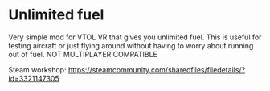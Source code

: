 ﻿# Unlimited fuel
Very simple mod for VTOL VR that gives you unlimited fuel. This is useful for testing aircraft or just flying around without having to worry about running out of fuel.
NOT MULTIPLAYER COMPATIBLE

Steam workshop: https://steamcommunity.com/sharedfiles/filedetails/?id=3321147305